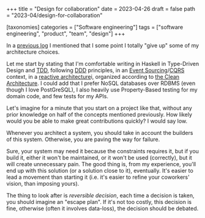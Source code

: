 +++
title = "Design for collaboration"
date = 2023-04-26
draft = false
path = "2023-04/design-for-collaboration"

[taxonomies]
categories = ["Software engineering"]
tags = ["software engineering", "product", "team", "design"]
+++

In a [previous log](@/blog/2023-04-12_cto-retrospective.md) I mentioned that I some point I totally "give up" some of my architecture choices.

Let me start by stating that I'm comfortable writing in Haskell in Type-Driven Design and [TDD](https://en.wikipedia.org/wiki/Test-driven_development), following [DDD](https://en.wikipedia.org/wiki/Domain-driven_design) principles, in an [Event Sourcing](https://martinfowler.com/eaaDev/EventSourcing.html)/[CQRS](https://martinfowler.com/bliki/CQRS.html) context, in a [reactive architecture](https://www.reactivemanifesto.org/)i, organized according to [the Clean Architecture](https://blog.cleancoder.com/uncle-bob/2012/08/13/the-clean-architecture.html).
I could add that I prefer NoSQL databases over RDBMS (even though I love PostGreSQL), I also heavily use Property-Based testing for my domain code, and few tests for my APIs.

Let's imagine for a minute that you start on a project like that, without any prior knowledge on half of the concepts mentioned previously.
How likely would you be able to make great contributions quickly?
I would say low.

Whenever you architect a system, you should take in account the builders of this system.
Otherwise, you are paving the way for failure.

Sure, your system may need it because the constraints requires it, but if you build it, either it won't be maintained, or it won't be used (correctly), but it will create unnecessary pain.
The good thing is, from my experience, you'll end up with this solution (or a solution close to it), eventually.
It's easier to lead a movement than starting it (i.e. it's easier to refine your coworkers' vision, than imposing yours).

The thing to look after is _reversible decision_, each time a decision is taken, you should imagine an "escape plan".
If it's not too costly, this decision is fine, otherwise (often it involves data-loss), the decision should be debated.
